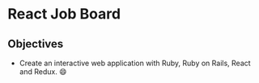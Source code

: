 # React Job Board

## Objectives
- Create an interactive web application with Ruby, Ruby on Rails, React and Redux. :smile:

